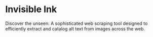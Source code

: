 # Invisible Ink
Discover the unseen: A sophisticated web scraping tool designed to efficiently extract and catalog alt text from images across the web.